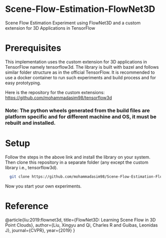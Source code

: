# Scene-Flow-Estimation-FlowNet3D
Scene Flow Estimation Experiment using FlowNet3D and a custom extension for 3D Applications in TensorFlow

# Prerequisites
This implementation uses the custom extension for 3D applications in TensorFlow namely tensorflow3d. The library is built with bazel and follows similar folder structure as in the official TensorFlow. It is recommended to use a docker container to run such experiments and build process and for easy prototyping. 

Here is the repository for the custom extensions: https://github.com/mohammadasim98/tensorflow3d

### Note: The python wheels generated from the build files are platform specific and for different machine and OS, it must be rebuilt and installed.


# Setup
Follow the steps in the above link and install the library on your system. Then clone this repository in a separate folder (any except the custom library i.e., tensorflow3d).

```bash
  git clone https://github.com/mohammadasim98/Scene-Flow-Estimation-FlowNet3D
```

Now you start your own experiments.


# Reference

@article{liu:2019:flownet3d,
  title={FlowNet3D: Learning Scene Flow in 3D Point Clouds},
  author={Liu, Xingyu and Qi, Charles R and Guibas, Leonidas J},
  journal={CVPR},
  year={2019}
}

